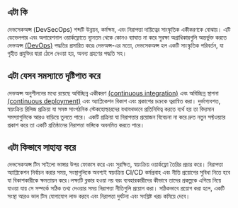 ## এটা কি

দেভসেকঅপ্স (DevSecOps) শব্দটি উন্নয়ন, কর্মক্ষম, এবং নিরাপত্তা দায়িত্বের সাংস্কৃতিক একীকরণকে বোঝায়।
এটি ডেভেলপার এবং অপারেশনাল ওয়ার্কফ্লোতে ন্যূনতম থেকে কোনও ব্যাঘাত না করে সুরক্ষা অগ্রাধিকারগুলি অন্তর্ভুক্ত করতে দেভঅপ্স [(DevOps)](/bn/devops/) পদ্ধতির প্রসারিত করে৷ 
দেভঅপ্স-এর মতো, দেভসেকঅপ্স হল একটি সাংস্কৃতিক পরিবর্তন, যা গৃহীত প্রযুক্তির দ্বারা ঠেলে দেওয়া হয়, অনন্য গ্রহণের পদ্ধতি সহ।

## এটা যেসব সমস্যাতে দৃষ্টিপাত করে

দেভঅপ্স অনুশীলনের মধ্যে রয়েছে অবিচ্ছিন্ন একীকরণ [(continuous integration)](/bn/continuous-integration/) এবং 
অবিচ্ছিন্ন স্থাপনা [(continuous deployment)](/continuous-delivery/)  এবং অ্যাপ্লিকেশন বিকাশ এবং প্রকাশের চক্রকে ত্বরান্বিত করা। 
দুর্ভাগ্যবশত, স্বয়ংক্রিয় রিলিজ প্রক্রিয়া যা সমস্ত সাংগঠনিক স্টেকহোল্ডারদের যথাযথভাবে প্রতিনিধিত্ব করতে ব্যর্থ হয় তা বিদ্যমান সমস্যাগুলিকে আরও বাড়িয়ে তুলতে পারে। 
একটি প্রক্রিয়া যা নিরাপত্তার প্রয়োজন বিবেচনা না করে দ্রুত নতুন সফ্টওয়্যার প্রকাশ করে তা একটি প্রতিষ্ঠানের নিরাপত্তা ভঙ্গিকে অবনমিত করতে পারে। 

## এটা কিভাবে সাহায্য করে

দেভসেকঅপ্স টিম সাইলো ভাঙ্গার উপর ফোকাস করে এবং সুরক্ষিত, স্বয়ংক্রিয় ওয়ার্কফ্লো তৈরির প্রচার করে। 
নিরাপত্তা অ্যাপ্লিকেশন নির্বাচন করার সময়, সংস্থাগুলিকে অবশ্যই স্বয়ংক্রিয় CI/CD কর্মপ্রবাহ এবং 
নীতি প্রয়োগের সুবিধা নিতে হবে যা বিকাশকারীকে ক্ষমতায়ন করে।লক্ষ্যটি ব্লকার হওয়া নয় বরং ব্যবহারকারীদের কীভাবে তাদের প্রকল্পকে এগিয়ে নিয়ে যাওয়া যায় সে সম্পর্কে সঠিক তথ্য দেওয়ার সময় নিরাপত্তা নীতিগুলি প্রয়োগ করা।
সঠিকভাবে প্রয়োগ করা হলে, একটি সংস্থা আরও ভাল টিম যোগাযোগ লাভ করবে এবং নিরাপত্তা দুর্ঘটনা এবং সংশ্লিষ্ট খরচ কমিয়ে দেবে।
